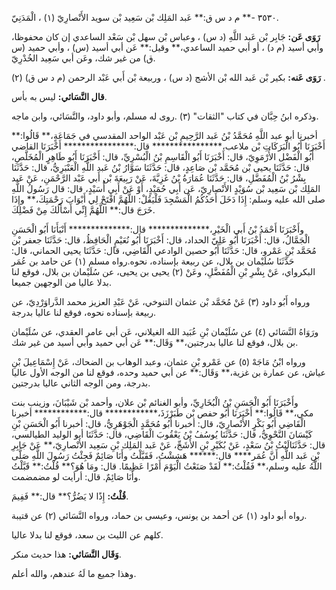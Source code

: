 ٣٥٣٠ -** م د س ق:** عَبد المَلِك بْن سَعِيد بْن سويد الأَنْصارِيّ (١) ، الْمَدَنِيّ.

**رَوَى عَن:** جَابِر بْن عَبد اللَّهِ (د س) ، وعباس بْن سهل بْن سَعْد الساعدي إن كان محفوظا، وأبي أسيد (م د) ، أو أبي حميد الساعدي،** وقيل:** عَن أبي أسيد (س) ، وأبي حميد (س ق) من غير شك، وعَن أبي سَعِيد الخُدْرِيّ.

**رَوَى عَنه:** بكير بْن عَبد الله بْن الأشج (د س) ، وربيعة بْن أَبي عَبْد الرحمن (م د س ق) (٢) .

**قال النَّسَائي:** ليس به بأس.

وذكره ابنُ حِبَّان في كتاب "الثقات" (٣) .روى له مسلم، وأبو داود، والنَّسَائي، وابن ماجه.

أخبرنا أبو عبد اللَّهِ مُحَمَّدُ بْنُ عَبد الرَّحِيمِ بْن عَبْد الواحد المقدسي في جَمَاعَةٍ،** قَالُوا:** أَخْبَرَنَا أَبُو الْبَرَكَاتِ بْن ملاعب،**************** قال:**************** أَخْبَرَنَا القاضي أَبُو الْفَضْل الأُرْمَوِيّ، قال: أَخْبَرَنَا أَبُو الْقَاسِمِ بْنُ الْبُسْرِيِّ، قال: أَخْبَرَنَا أَبُو طَاهِرٍ الْمُخَلَّصِ، قال: حَدَّثَنَا يحيى بْن مُحَمَّد بْن صَاعِدٍ، قال: حَدَّثَنَا سَوَّارُ بْنُ عَبد اللَّهِ الْعَنْبَرِيُّ، قال: حَدَّثَنَا بِشْرُ بْنُ الْمُفَضَّلِ، قال: حَدَّثَنَا عُمَارَةُ بْنُ غَزِيَّةَ، عَنْ رَبِيعَةَ بْن أَبي عَبْد الرَّحْمَنِ، عَنْ عَبد المَلِك بْن سَعِيد بْن سُوَيْدٍ الأَنْصارِيّ، عَن أَبِي حُمَيْدٍ، أَوْ عَنْ أَبِي أُسَيْدٍ، قال: قال رَسُولُ اللَّهِ صلى الله عليه وسلم: إِذَا دَخَلَ أَحَدُكُمُ الْمَسْجِدَ فَلْيَقُلْ: اللَّهُمَّ افْتَحْ لِي أَبْوَابَ رَحْمَتِكَ،** وإِذَا خَرَجَ قال:** اللَّهُمَّ إِنِّي أَسْأَلُكَ مِنْ فَضْلِكَ.

وأَخْبَرَنَا أَحْمَدُ بْنُ أَبي الْخَيْرِ،************** قال:************** أَنْبَأَنَا أَبُو الْحَسَنِ الْجَمَّالُ، قال: أَخْبَرَنَا أَبُو عَلِيّ الحداد، قال: أَخْبَرَنَا أَبُو نُعَيْمٍ الْحَافِظُ، قال: حَدَّثَنَا جعفر بْن مُحَمَّد بْنِ عَمْرو، قال: حَدَّثَنَا أَبُو حصين الوادعي الْقَاضِي، قال: حَدَّثَنَا يحيى الحماني، قال: حَدَّثَنَا سُلَيْمان بن بلال، عن ربيعة بإسناده، نحوه.رواه مسلم (١) عن حامد بن عُمَر البكرواي، عَنْ بِشْرِ بْنِ الْمُفَضَّلِ، وعَنْ (٢) يحيى بن يحيى، عن سُلَيْمان بن بلال، فوقع لنا بدلا عاليا من الوجهين جميعا.

ورواه أَبُو داود (٣) عَنْ مُحَمَّد بْن عثمان التنوخي، عَنْ عَبْدِ العزيز محمد الدَّراوَرْدِيّ، عن ربيعة بإسناده نحوه، فوقع لنا عاليا بدرجة.

ورَوَاهُ النَّسَائي (٤) عن سُلَيْمان بْنِ عُبَيد الله الغيلاني، عَن أبي عامر العقدي، عن سُلَيْمان بن بلال، فوقع لنا عاليا بدرجتين،** وَقَال:** عَن أبي حميد وأبي أسيد من غير شك.

ورواه ابْنُ مَاجَهْ (٥) عن عَمْرو بْنِ عثمان، وعبد الوهاب بن الضحاك، عَنْ إِسْمَاعِيلَ بْنِ عياش، عن عمارة بن غزية،** وَقَال:** عن أبي حميد وحده، فوقع لنا من الوجه الأول عاليا بدرجة، ومن الوجه الثاني عاليا بدرجتين.

وأَخْبَرَنَا أَبُو الْحَسَنِ بْنُ الْبُخَارِيِّ، وأبو الغنائم بْن علان، وأحمد بْن شَيْبَانَ، وزينب بنت مكي،** قَالُوا:** أَخْبَرَنَا أَبُو حفص بْن طَبَرْزَذَ،************ قال:************ أخبرنا الْقَاضِي أَبُو بَكْرٍ الأَنْصارِيّ، قال: أخبرنا أَبُو مُحَمَّدٍ الْجَوْهَرِيُّ، قال: أخبرنا أَبُو الْحَسَنِ بْنِ كَيْسَانَ النَّحْوِيُّ، قال: حَدَّثَنَا يُوسُفُ بْنُ يَعْقُوبَ الْقَاضِي، قال: حَدَّثَنَا أبو الوليد الطيالسي، قال: حَدَّثَنَالَيْثُ بْنُ سَعْدٍ، عَنْ بُكَيْرِ بْنِ الأَشَجِّ، عَنْ عَبد المَلِك بْنِ سَعِيد الأَنْصارِيّ،** عَنْ جَابِرِ بْنِ عَبد اللَّهِ أَنَّ عُمَر**** قال:****** هَشِشْتُ، فَقَبَّلْتُ وأَنَا صَائِمٌ فَجِئْتُ رَسُولَ اللَّهِ صَلَّى اللَّهُ عليه وسلم،** فَقُلْتُ:** لَقَدْ صَنَعْتُ الْيَوْمَ أَمْرًا عَظِيمًا. قال: ومَا هُوَ؟** قُلْتُ:** قَبَّلْتُ وأَنَا صَائِمٌ. قال: أرأيت لو مضمضمت.

**قُلْتُ:** إِذًا لا يَضُرُّ؟** قال:** فَفِيمَ.

رواه أبو داود (١) عن أحمد بن يونس، وعيسى بن حماد، ورواه النَّسَائي (٢) عن قتيبة.

كلهم عن الليث بن سعد، فوقع لنا بدلا عاليا.

**وَقَال النَّسَائي:** هذا حديث منكر.

وهذا جميع ما لَهُ عندهم، والله أعلم.